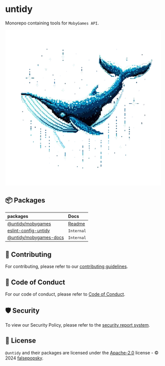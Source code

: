 # untidy

Monorepo containing tools for `MobyGames API`.

![the untidy MobyGames package logo](./packages/web/src/assets/whale.png)

## :package: Packages

| packages                                                 | Docs                               |
| :------------------------------------------------------- | :--------------------------------- |
| [@untidy/mobygames](./packages/api/)                     | [Readme](./packages/api/README.md) |
| [eslint-config-untidy](./packages/eslint-config-untidy/) | `Internal`                         |
| [@untidy/mobygames-docs](./packages/web/)                | `Internal`                         |

## :rocket: Contributing

For contributing, please refer to our [contributing guidelines](.github/CONTRIBUTING.md).

## :book: Code of Conduct

For our code of conduct, please refer to [Code of Conduct](.github/CODE_OF_CONDUCT.md).

## :shield: Security

To view our Security Policy, please refer to the [security report system](.github/SECURITY.md).

## :scroll: License

`@untidy` and their packages are licensed under the [Apache-2.0](LICENSE) license - © 2024
[falsepopsky](https://github.com/falsepopsky).
